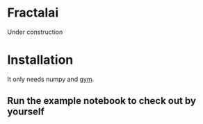 # Fractalai
Under construction

# Installation

It only needs numpy and [gym](https://github.com/openai/gym).

## Run the example notebook to check out by yourself

